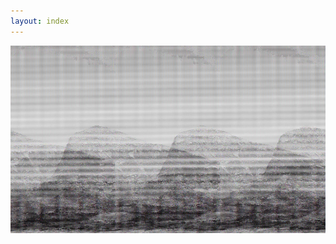 ```yaml
---
layout: index
---
```


 <img src="./assets/images/glitch-banner.jpeg" height=300 width=1300>
<!-- ![alt](./assets/images/glitch-banner.jpeg) -->
